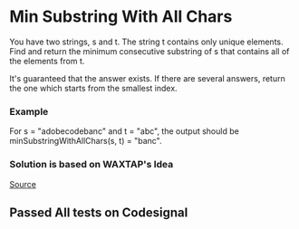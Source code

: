 # Min Substring With All Chars
You have two strings, s and t. The string t contains only unique elements. Find and return the minimum consecutive substring of s that contains all of the elements from t.<br>

It's guaranteed that the answer exists. If there are several answers, return the one which starts from the smallest index.<br>

### Example

For s = "adobecodebanc" and t = "abc", the output should be<br>
minSubstringWithAllChars(s, t) = "banc".<br>

### Solution is based on WAXTAP's Idea

[Source](https://app.codesignal.com/interview-practice/task/rFeSD5rNy9RxfLcqg)

## Passed All tests on Codesignal